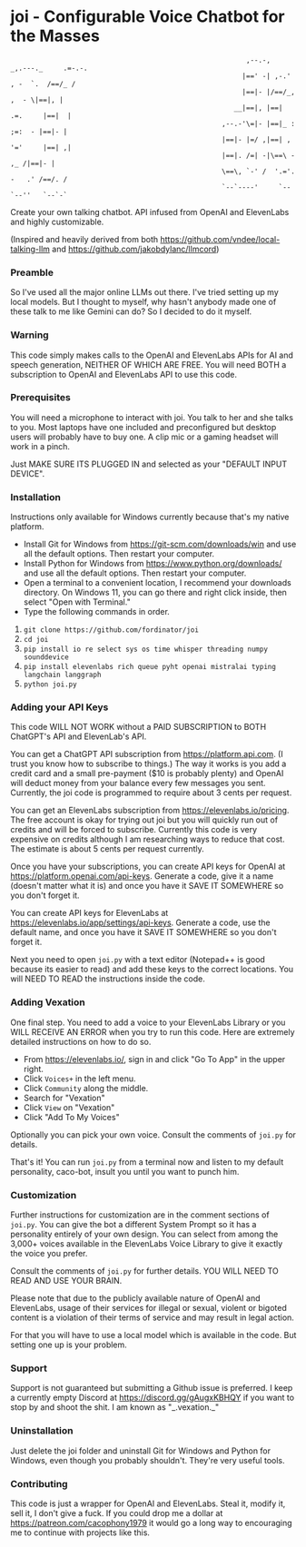 # joi - Configurable Voice Chatbot for the Masses

```
                                                          ,--.-,   _,.---._     .=-.-. 
                                                         |==' -| ,-.' , -  `.  /==/_ / 
                                                         |==|- |/==/_,  ,  - \|==|, |  
                                                       __|==|, |==|   .=.     |==|  |  
                                                    ,--.-'\=|- |==|_ : ;=:  - |==|- |  
                                                    |==|- |=/ ,|==| , '='     |==| ,|                      
                                                    |==|. /=| -|\==\ -    ,_ /|==|- |          
                                                    \==\, `-' /  '.='. -   .' /==/. /  
                                                    `--`----'     `--`--''   `--`-`  
```

Create your own talking chatbot. API infused from OpenAI and ElevenLabs and highly customizable.

(Inspired and heavily derived from both https://github.com/vndee/local-talking-llm and https://github.com/jakobdylanc/llmcord)

### Preamble
So I've used all the major online LLMs out there. I've tried setting up my local models. But I thought to myself, why hasn't anybody made one of these talk to me like Gemini can do? So I decided to do it myself.

### Warning
This code simply makes calls to the OpenAI and ElevenLabs APIs for AI and speech generation, NEITHER OF WHICH ARE FREE. You will need BOTH a subscription to OpenAI and ElevenLabs API to use this code.

### Prerequisites

You will need a microphone to interact with joi. You talk to her and she talks to you. Most laptops have one included and preconfigured but desktop users will probably have to buy one. A clip mic or a gaming headset will work in a pinch.

Just MAKE SURE ITS PLUGGED IN and selected as your "DEFAULT INPUT DEVICE".

### Installation

Instructions only available for Windows currently because that's my native platform.

- Install Git for Windows from https://git-scm.com/downloads/win and use all the default options. Then restart your computer.
- Install Python for Windows from https://www.python.org/downloads/ and use all the default options. Then restart your computer.
- Open a terminal to a convenient location, I recommend your downloads directory. On Windows 11, you can go there and right click inside, then select "Open with Terminal."
- Type the following commands in order.

1. `git clone https://github.com/fordinator/joi`
2. `cd joi`
3. `pip install io re select sys os time whisper threading numpy sounddevice`
4. `pip install elevenlabs rich queue pyht openai mistralai typing langchain langgraph`
5. `python joi.py`

### Adding your API Keys

This code WILL NOT WORK without a PAID SUBSCRIPTION to BOTH ChatGPT's API and ElevenLab's API.

You can get a ChatGPT API subscription from https://platform.api.com. (I trust you know how to subscribe to things.) The way it works is you add a credit card and a small pre-payment ($10 is probably plenty) and OpenAI will deduct money from your balance every few messages you sent. Currently, the joi code is programmed to require about 3 cents per request.

You can get an ElevenLabs subscription from https://elevenlabs.io/pricing. The free account is okay for trying out joi but you will quickly run out of credits and will be forced to subscribe. Currently this code is very expensive on credits although I am researching ways to reduce that cost. The estimate is about 5 cents per request currently.

Once you have your subscriptions, you can create API keys for OpenAI at https://platform.openai.com/api-keys. Generate a code, give it a name (doesn't matter what it is) and once you have it SAVE IT SOMEWHERE so you don't forget it.

You can create API keys for ElevenLabs at https://elevenlabs.io/app/settings/api-keys. Generate a code, use the default name, and once you have it SAVE IT SOMEWHERE so you don't forget it.

Next you need to open `joi.py` with a text editor (Notepad++ is good because its easier to read) and add these keys to the correct locations. You will NEED TO READ the instructions inside the code.

### Adding Vexation

One final step. You need to add a voice to your ElevenLabs Library or you WILL RECEIVE AN ERROR when you try to run this code. Here are extremely detailed instructions on how to do so.

- From https://elevenlabs.io/, sign in and click "Go To App" in the upper right.
- Click `Voices+` in the left menu.
- Click `Community` along the middle.
- Search for "Vexation"
- Click `View` on "Vexation"
- Click "Add To My Voices"

Optionally you can pick your own voice. Consult the comments of `joi.py` for details.

That's it! You can run `joi.py` from a terminal now and listen to my default personality, caco-bot, insult you until you want to punch him.

### Customization

Further instructions for customization are in the comment sections of `joi.py`. You can give the bot a different System Prompt so it has a personality entirely of your own design. You can select from among the 3,000+ voices available in the ElevenLabs Voice Library to give it exactly the voice you prefer.

Consult the comments of `joi.py` for further details. YOU WILL NEED TO READ AND USE YOUR BRAIN.

Please note that due to the publicly available nature of OpenAI and ElevenLabs, usage of their services for illegal or sexual, violent or bigoted content is a violation of their terms of service and may result in legal action. 

For that you will have to use a local model which is available in the code. But setting one up is your problem.

### Support

Support is not guaranteed but submitting a Github issue is preferred. I keep a currently empty Discord at https://discord.gg/gAugxKBHQY if you want to stop by and shoot the shit. I am known as "\_.vexation.\_"

### Uninstallation

Just delete the joi folder and uninstall Git for Windows and Python for Windows, even though you probably shouldn't. They're very useful tools.

### Contributing

This code is just a wrapper for OpenAI and ElevenLabs. Steal it, modify it, sell it, I don't give a fuck. If you could drop me a dollar at https://patreon.com/cacophony1979 it would go a long way to encouraging me to continue with projects like this. 



